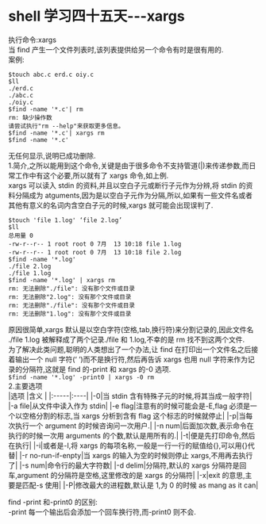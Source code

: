 # shell 学习四十五天---xargs

执行命令:xargs  
当 find 产生一个文件列表时,该列表提供给另一个命令有时是很有用的.  
案例:  

```
$touch abc.c erd.c oiy.c  
$ll  
./erd.c  
./abc.c  
./oiy.c  
$find -name '*.c'| rm  
rm: 缺少操作数  
请尝试执行"rm --help"来获取更多信息。  
$find -name '*.c'| xargs rm  
$find -name '*.c'  
```

无任何显示,说明已成功删除.  
1.简介,之所以能用到这个命令,关键是由于很多命令不支持管道(|)来传递参数,而日常工作中有这个必要,所以就有了 xargs 命令,如上例.  
xargs 可以读入 stdin 的资料,并且以空白子元或断行子元作为分辨,将 stdin 的资料分隔成为 atguments,因为是以空白子元作为分隔,所以,如果有一些文件名或者其他有意义的名词内含空白子元的时候,xargs 就可能会出现误判了.  

```
$touch 'file 1.log' ‘file 2.log’  
$ll  
总用量 0  
-rw-r--r-- 1 root root 0 7月  13 10:18 file 1.log  
-rw-r--r-- 1 root root 0 7月  13 10:18 file 2.log  
$find -name '*.log'  
./file 2.log  
./file 1.log  
$find -name '*.log' | xargs rm  
rm: 无法删除"./file": 没有那个文件或目录  
rm: 无法删除"2.log": 没有那个文件或目录  
rm: 无法删除"./file": 没有那个文件或目录  
rm: 无法删除"1.log": 没有那个文件或目录  
```

原因很简单,xargs 默认是以空白字符(空格,tab,换行符)来分割记录的,因此文件名 ./file 1.log 被解释成了两个记录./file 和 1.log,不幸的是 rm 找不到这两个文件.  
为了解决此类问题,聪明的人类想出了一个办法,让 find 在打印出一个文件名之后接着输出一个 null 字符(‘ ’)而不是换行符,然后再告诉 xargs 也用 null 字符来作为记录的分隔符,这就是 find 的-print 和 xargs 的-0 选项.  
```$find -name '*.log' -print0 | xargs -0 rm```  
2.主要选项  
|选项 |含义 |
|:-----|:----|
|-0|当 stdin 含有特殊子元的时候,将其当成一般字符|
|-a file|从文件中读入作为 stdin|
|-e flag|注意有的时候可能会是-E,flag 必须是一个以空格分割的标志,当 xargs 分析到含有 flag 这个标志的时候就停止|
|-p|当每次执行一个 argument 的时候咨询问一次用户.|
|-n num|后面加次数,表示命令在执行的时候一次用 arguments 的个数,默认是用所有的.|
|-t|便是先打印命令,然后在执行|
|-i|或者是-I,将 xargs 的每项名称,一般是一行一行的赋值给{},可以用{}代替|
|-r no-run-if-enpty|当 xargs 的输入为空的时候则停止 xargs,不用再去执行了|
|-s num|命令行的最大字符数|
|-d delim|分隔符,默认的 xargs 分隔符是回车,argument 的分隔符是空格,这里修改的是 xargs 的分隔符|
|-x|exit 的意思,主要是匹配-s 使用|
|-P|修改最大的进程数,默认是 1,为 0 的时候 as mang as it can|
 
find -print 和-print0 的区别:  
-print 每一个输出后会添加一个回车换行符,而-print0 则不会.